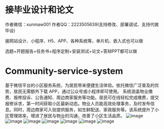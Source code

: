 # 接毕业设计和论文
作者微信：xunmaw001  作者QQ：2223505639(支持修改、部署调试、支持代做毕设)

接网站设计、小程序、H5、APP、各种系统等，单片机、嵌入式也可以做

选题+开题报告+任务书+程序定制+安装测试+论文+答辩PPT都可以做
# Community-service-system
基于微信平台的小区服务系统，为居民带来便捷生活体验。依托微信广泛普及的优势，居民无需额外下载 APP，通过公众号或小程序即可使用。  系统涵盖物业缴费、报修投诉、公告通知、周边商家服务等功能。居民可在线轻松完成缴费，提交报修诉求，第一时间获取小区最新动态。物业人员能高效处理事务，及时发布信息。同时，周边商家可入驻提供服务，如生鲜配送、家政服务等。该系统提升了小区管理效率，增进了居民与物业的沟通，改善了小区生活品质。 
![image](https://github.com/user-attachments/assets/e1e2adcd-2bc8-4d2b-9ce5-b423e6b5c742)
![image](https://github.com/user-attachments/assets/a777a845-8eed-40ce-9ac6-5d52fdbb9403)
![image](https://github.com/user-attachments/assets/7e375cbd-35da-4cad-a40c-c83b90480d9d)
![image](https://github.com/user-attachments/assets/dec27fef-eb97-4feb-8c24-49a15bb27bb9)
![image](https://github.com/user-attachments/assets/56e62ba7-8975-4938-b793-7e6b27d933bd)
![image](https://github.com/user-attachments/assets/f643f31f-e2df-46d9-bc1b-5bd12eca2ad7)
![image](https://github.com/user-attachments/assets/c0a96cd0-2e0a-4680-9cad-72b8d018c951)
